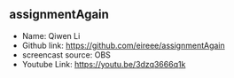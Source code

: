 ## assignmentAgain
- Name: Qiwen Li 
- Github link: https://github.com/eireee/assignmentAgain
- screencast source: OBS 
- Youtube Link: https://youtu.be/3dzq3666q1k